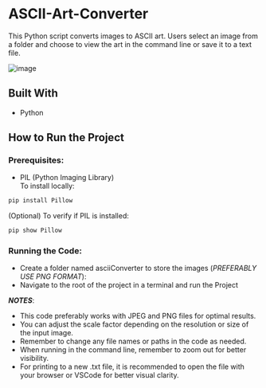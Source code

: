 # ASCII-Art-Converter

This Python script converts images to ASCII art. Users select an image from a folder and choose to view the art in the command line or save it to a text file.

![image](https://github.com/Alihammoud122018/ASCII-Art-Converter/assets/60020239/5de57887-6dd6-42c5-8e6b-b66dbf9b9565)

## Built With
- Python

## How to Run the Project

### Prerequisites:
-  PIL (Python Imaging Library)  
  To install locally:
```bash
pip install Pillow
```
(Optional) To verify if PIL is installed:
```bash
pip show Pillow
```
### Running the Code:
- Create a folder named asciiConverter to store the images (_PREFERABLY USE PNG FORMAT_):
- Navigate to the root of the project in a terminal and run the Project


_**NOTES**_:
- This code preferably works with JPEG and PNG files for optimal results.
- You can adjust the scale factor depending on the resolution or size of the input image.
- Remember to change any file names or paths in the code as needed.
- When running in the command line, remember to zoom out for better visibility.
- For printing to a new .txt file, it is recommended to open the file with your browser or VSCode for better visual clarity.
